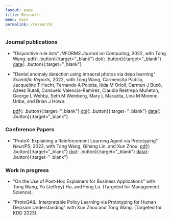```yaml
---
layout: page
title: Research
menu: main
permalink: /research/
---
```

### Journal publications

- "Disjunctive rule lists" *INFORMS Journal on Computing*, 2022, with Tong Wang.
  [pdf](https://pubsonline.informs.org/doi/full/10.1287/ijoc.2022.1242){: .button}{:target="_blank"} [doi](https://doi.org/10.1287/ijoc.2022.1242){: .button}{:target="_blank"} [data](https://osf.io/mecpj/?view_only=4c1d81746fd545a7a62462fbeeee2194){: .button}{:target="_blank"}


- "Dental anomaly detection using intraoral photos via deep learning" *Scientific Reports*, 2022, with Tong Wang, Carmencita Padilla, Jacqueline T Hecht, Fernando A Poletta, Iêda M Orioli, Carmen J Buxó, Azeez Butali, Consuelo Valencia-Ramirez, Claudia Restrepo Muñeton, George L Wehby, Seth M Weinberg, Mary L Marazita, Lina M Moreno Uribe, and Brian J Howe. 

  [pdf](https://www.nature.com/articles/s41598-022-15788-1.pdf){: .button}{:target="_blank"} [doi](https://doi.org/10.1038/s41598-022-17668-0){: .button}{:target="_blank"} [data](https://osf.io/mecpj/?view_only=4c1d81746fd545a7a62462fbeeee2194){: .button}{:target="_blank"}

### Conference Papers
- "ProtoX: Explaining a Reinforcement Learning Agent via Prototyping" *NeurIPS*, 2022, with Tong Wang, Qihang Lin, and Xun Zhou.
  [pdf](https://arxiv.org/pdf/2211.03162){: .button}{:target="_blank"} [doi](https://doi.org/10.48550/arXiv.2211.03162){: .button}{:target="_blank"} [data](https://osf.io/mecpj/?view_only=4c1d81746fd545a7a62462fbeeee2194){: .button}{:target="_blank"}


### Work in progress

- "On the Use of Post-Hoc Explainers for Business Applications" with Tong Wang, Yu (Jeffrey) Hu, and Feng Lu. (Targeted for Management Science).

- "ProtoGAIL: Interpretable Policy Learning via Prototyping for Human Decision Understanding" with Xun Zhou and Tong Wang. (Targeted for KDD 2023). 
